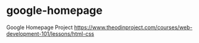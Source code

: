 # google-homepage
Google Homepage Project
https://www.theodinproject.com/courses/web-development-101/lessons/html-css